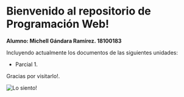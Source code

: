 # Bienvenido al repositorio de Programación Web!  
**Alumno: Michell Gándara Ramírez. 18100183**

Incluyendo actualmente los documentos de las siguientes unidades:

- Parcial 1.

Gracias por visitarlo!.

![Lo siento!](https://i.pinimg.com/originals/f6/6c/b5/f66cb52f9397794086c643c43a0d9f06.png)